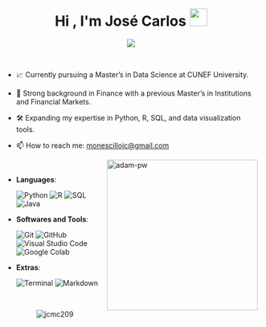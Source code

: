 <h1 align="center"><b>Hi , I'm José Carlos </b><img src="https://media.giphy.com/media/hvRJCLFzcasrR4ia7z/giphy.gif" width="35"></h1>
<!--  -->
<p align="center">
  <a href="https://github.com/DenverCoder1/readme-typing-svg">
    <img src="https://readme-typing-svg.herokuapp.com?font=Time+New+Roman&color=cyan&size=25&center=true&vCenter=true&width=600&height=100&lines=José+Carlos+Monescillo+Calzado;Data+Science+Student;Love+to+learn+new+stuffs..+❤️&pause=500">
  </a>
</p>


<br>

- 📈 Currently pursuing a Master’s in Data Science at CUNEF University.<br>
- 🏦 Strong background in Finance with a previous Master’s in Institutions and Financial Markets.<br>
- 🛠️ Expanding my expertise in Python, R, SQL, and data visualization tools.<br>
- 📫 How to reach me: monescillojc@gmail.com

  <p><img align="right" src="https://github.com/Adam-pw/Adam-pw/blob/main/animation_500_kxa883sd.gif" alt="adam-pw" width="300" height="300" />
  </p>

<br>

- **Languages**:
    
    ![Python](https://img.shields.io/badge/Python%20-%2314354C.svg?style=for-the-badge&logo=python&logoColor=white)
    ![R](https://img.shields.io/badge/R%20-%230075A8.svg?style=for-the-badge&logo=r&logoColor=white)
    ![SQL](https://img.shields.io/badge/SQL-%230075A8.svg?style=for-the-badge&logo=mysql&logoColor=white)
    ![Java](https://img.shields.io/badge/Java-%23ED8B00.svg?style=for-the-badge&logo=java&logoColor=white)
  

    
- **Softwares and Tools**:

    ![Git](https://img.shields.io/badge/git-%23F05033.svg?style=for-the-badge&logo=git&logoColor=white)
    ![GitHub](https://img.shields.io/badge/github-%23121011.svg?style=for-the-badge&logo=github&logoColor=white)
    ![Visual Studio Code](https://img.shields.io/badge/Visual%20Studio%20Code-0078d7.svg?style=for-the-badge&logo=visual-studio-code&logoColor=white)
    ![Google Colab](https://img.shields.io/badge/Google%20Colab%20-%23ED8B00.svg?style=for-the-badge&logo=googlecolab&logoColor=white)


- **Extras**:

    ![Terminal](https://img.shields.io/badge/Terminal-%23054020?style=for-the-badge&logo=gnu-bash&logoColor=white)
    ![Markdown](https://img.shields.io/badge/markdown-%23000000.svg?style=for-the-badge&logo=markdown&logoColor=white)
  
  <br>

<p align="center">
  <img 
    src="https://github-readme-stats.vercel.app/api/top-langs?username=jcmc209&show_icons=true&locale=en&bg_color=0d1117&text_color=ffffff&layout=compact" 
    alt="jcmc209"
    bg_color=#808080 />
</p>


<br>

